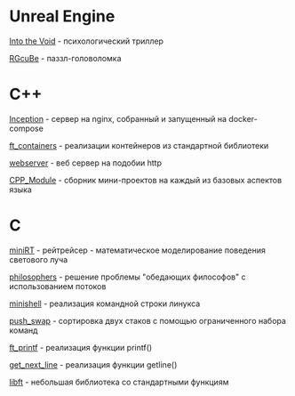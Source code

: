 # Unreal Engine
<a href = "https://www.youtube.com/watch?v=6Gsy6yMB1oE">Into the Void</a> - психологический триллер

<a href = "https://github.com/lex-cmd/RGcube">RGcuBe</a> - паззл-головоломка

# C++
<a href = "">Inception</a> - сервер на nginx, собранный и запущенный на docker-compose

<a href = "">ft_containers</a> - реализации контейнеров из стандартной библиотеки

<a href = "">webserver</a> - веб сервер на подобии http

<a href = "">CPP_Module</a> - сборник мини-проектов на каждый из базовых аспектов языка

# C
<a href = "">miniRT</a> - рейтрейсер - математическое моделирование поведения светового луча

<a href = "">philosophers</a> - решение проблемы "обедающих философов" с использованием потоков

<a href = "">minishell</a> - реализация командной строки линукса

<a href = "">push_swap</a> - сортировка двух стаков с помощью ограниченного набора команд

<a href = "">ft_printf</a> - реализация функции printf()

<a href = "">get_next_line</a> - реализация функции getline()

<a href = "https://github.com/Divishka/projects/tree/main/libft">libft</a> - небольшая библиотека со стандартными функциям
